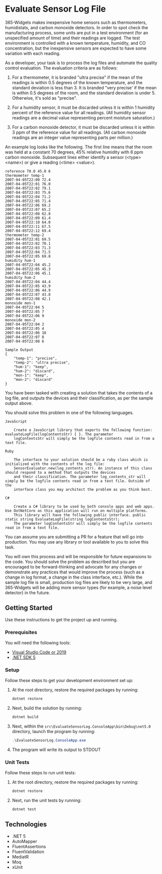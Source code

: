 # Evaluate Sensor Log File

365-Widgets makes inexpensive home sensors such as thermometers, humidistats, and carbon monoxide detectors. In order to spot check the
manufacturing process, some units are put in a test environment (for an unspecified amount of time) and their readings are logged. The test
environment is controlled with a known temperature, humidity, and CO concentration, but the inexpensive sensors are expected to have some
variation with each reading.

As a developer, your task is to process the log files and automate the quality control evaluation. The evaluation criteria are as follows:

1) For a thermometer, it is branded "ultra precise" if the mean of the readings is within 0.5 degrees of the known temperature, and the standard
deviation is less than 3. It is branded "very precise' if the mean is within 0.5 degrees of the room, and the standard deviation is under 5. Otherwise,
it's sold as "precise".

2) For a humidity sensor, it must be discarded unless it is within 1 humidity percent of the reference value for all readings. (All humidity sensor
readings are a decimal value representing percent moisture saturation.)

3) For a carbon monoxide detector, it must be discarded unless it is within 3 ppm of the reference value for all readings. (All carbon monoxide
readings are an integer value representing parts per million.)

An example log looks like the following. The first line means that the room was held at a constant 70 degrees, 45% relative humidity with 6 ppm
carbon monoxide. Subsequent lines either identify a sensor (&lt;type&gt; &lt;name&gt;) or give a reading (&lt;time&gt; &lt;value&gt;).

    reference 70.0 45.0 6
    thermometer temp-1
    2007-04-05T22:00 72.4
    2007-04-05T22:01 76.0
    2007-04-05T22:02 79.1
    2007-04-05T22:03 75.6
    2007-04-05T22:04 71.2
    2007-04-05T22:05 71.4
    2007-04-05T22:06 69.2
    2007-04-05T22:07 65.2
    2007-04-05T22:08 62.8
    2007-04-05T22:09 61.4
    2007-04-05T22:10 64.0
    2007-04-05T22:11 67.5
    2007-04-05T22:12 69.4
    thermometer temp-2
    2007-04-05T22:01 69.5
    2007-04-05T22:02 70.1
    2007-04-05T22:03 71.3
    2007-04-05T22:04 71.5
    2007-04-05T22:05 69.8
    humidity hum-1
    2007-04-05T22:04 45.2
    2007-04-05T22:05 45.3
    2007-04-05T22:06 45.1
    humidity hum-2
    2007-04-05T22:04 44.4
    2007-04-05T22:05 43.9
    2007-04-05T22:06 44.9
    2007-04-05T22:07 43.8
    2007-04-05T22:08 42.1
    monoxide mon-1
    2007-04-05T22:04 5
    2007-04-05T22:05 7
    2007-04-05T22:06 9
    monoxide mon-2
    2007-04-05T22:04 2
    2007-04-05T22:05 4
    2007-04-05T22:06 10
    2007-04-05T22:07 8
    2007-04-05T22:08 6

    Sample Output
    {
        "temp-1": "precise",
        "temp-2": "ultra precise",
        "hum-1": "keep",
        "hum-2": "discard",
        "mon-1": "keep",
        "mon-2": "discard"
    }

You have been tasked with creating a solution that takes the contents of a log file, and outputs the devices and their classification, as per the sample
output above.

You should solve this problem in one of the following languages.

    JavaScript

        Create a JavaScript library that exports the following function: evaluateLogFile(logContentsStr) { }. The parameter
        logContentsStr will simply be the logfile contents read in from a text file.

    Ruby

        The interface to your solution should be a ruby class which is initialized with the contents of the log file:
        SensorEvaluator.new(log_contents_str). An instance of this class should respond to a method that outputs the devices
        and their classification. The parameter log_contents_str will simply be the logfile contents read in from a text file. Outside of the
        interface class you may architect the problem as you think best.

    C#

        Create a C# library to be used by both console apps and web apps. Use DotNetCore as this application will run on multiple platforms.
        This library will have the following public interface. public static string EvaluateLogFile(string logContentsStr);
        The parameter logContentsStr will simply be the logfile contents read in from a text file.

You can assume you are submitting a PR for a feature that will go into production. You may use any library or tool available to you to solve this task.

You will own this process and will be responsible for future expansions to the code. You should solve the problem as described but you are encouraged to be forward-thinking and advocate for any changes or demonstrate any practices that would improve the process (such as a change in log format, a change in the class interface, etc.). While the sample log file is small, production log files are likely to be very large, and 365-Widgets will be adding more sensor types (for example, a noise level detector) in the future.

## Getting Started

Use these instructions to get the project up and running.

### Prerequisites

You will need the following tools:

* [Visual Studio Code or 2019](https://www.visualstudio.com/downloads/)
* [.NET SDK 5](https://dotnet.microsoft.com/download/dotnet/5.0)

### Setup

Follow these steps to get your development environment set up:

1. At the root directory, restore the required packages by running:

    ```powershell
    dotnet restore
    ```

2. Next, build the solution by running:

    ```powershell
    dotnet build
    ```

3. Next, within the `src\EvaluateSensorLog.ConsoleApp\bin\Debug\net5.0` directory, launch the program by running:

    ```powershell
    .\EvaluateSensorLog.ConsoleApp.exe
    ```

4. The program will write its output to STDOUT

### Unit Tests

Follow these steps to run unit tests:

1. At the root directory, restore the required packages by running:

    ```powershell
    dotnet restore
    ```

2. Next, run the unit tests by running:

    ```powershell
    dotnet test
    ```

## Technologies

* .NET 5
* AutoMapper
* FluentAssertions
* FluentValidation
* MediatR
* Moq
* xUnit
